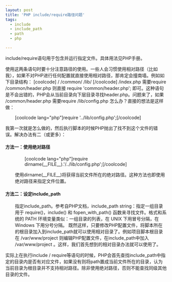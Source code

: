 ```yaml
---
layout: post
title: 'PHP include/require路径问题'
tags:
  - include
  - include_path
  - path
  - php

---
```


include/require语句用于包含并运行指定文件。具体用法见PHP手册。

使用这两条语句时要十分注意路径的使用。一些人会习惯使用相对路径（比如我），如果不对PHP进行任何配置就直接使用相对路径，那肯定会撞南墙。例如如下目录结构：
[coolcode]
/
/common/
/lib/
[/coolcode]
/index.php 需要require /common/header.php 则直接 require 'common/header.php'; 即可。这种语句是不会出错的，PHP会从当前目录向下层目录寻找header.php。问题来了，如果 /common/header.php 需要require /lib/config.php 怎么办？直接的想法是这样做：
<p style="padding-left: 30px">[coolcode lang="php"]require '../lib/config.php';[/coolcode]</p>
我第一次就是怎么做的，然后执行脚本的时候PHP抛出了找不到这个文件的错误。解决办法有二（或更多）：
<h4>方法一：使用绝对路径</h4>
<p style="padding-left: 60px">[coolcode lang="php"]require dirname(__FILE__).'/../lib/config.php';[/coolcode]</p>
<p style="padding-left: 30px">使用dirname(__FILE__)将获得当前文件所在的绝对路径。这种方法也即使用绝对路径来指定文件位置。</p>

<h4>方法二：设定include_path</h4>
<p style="padding-left: 30px">指定include_path。参考自PHP文档，include_path string：指定一组目录用于 require()，include() 和 fopen_with_path() 函数来寻找文件。格式和系统的 PATH 环境变量类似：一组目录的列表，在 UNIX 下用冒号分隔，在 Windows 下用分号分隔。 既然这样，只要修改PHP配置文件，将脚本所在的根目录加入到include_path就可以使用相对目录了。例如项目脚本根目录在 /var/www/project 则编辑PHP配置文件，在include_path中加入 /var/www/project 。这样，我们首先想到的相对目录办法就可以使用了。</p>
实际上在执行include / require等语句的时候，PHP会首先查找include_path中指定的目录内是否有对应文件，如果没有则将path置成当前文件所在的目录，认为当前目录为根目录并不支持相对路径。除非使用绝对路径，否则不能查找同级其他目录的文件。

